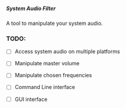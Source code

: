 ##### System Audio Filter

A tool to manipulate your system audio.


### TODO:

- [ ] Access system audio on multiple platforms
- [ ] Manipulate master volume
- [ ] Manipulate chosen frequencies
- [ ] Command Line interface
- [ ] GUI interface

